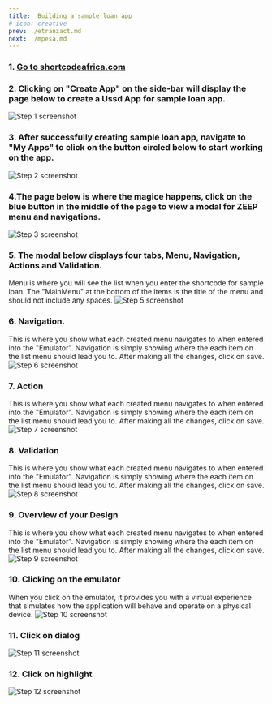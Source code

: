 ```yaml
---
title:  Building a sample loan app
# icon: creative
prev: ./etranzact.md
next: ./mpesa.md
---
```


### 1. [Go to shortcodeafrica.com](https://shortcodeafrica.com/app-list)


### 2. Clicking on "Create App" on the side-bar will display the page below to create a Ussd App for sample loan app.

![Step 1 screenshot](/assets/images/accessloan/just.png)


### 3. After successfully creating sample loan app, navigate to "My Apps" to click on the button circled below to start working on the app.
![Step 2 screenshot](/assets/images/accessloan/just1.png)


### 4.The page below is where the magice happens, click on the blue button in the middle of the page to view a modal for ZEEP menu and navigations.
![Step 3 screenshot](/assets/images/accessloan/just2.png)


### 5. The modal below displays four tabs, Menu, Navigation, Actions and Validation.

Menu is where you will see the list when you enter the shortcode for sample loan. The "MainMenu" at the bottom of the items is the title of the menu and should not include any spaces.
![Step 5 screenshot](/assets/images/accessloan/just3.png)


### 6. Navigation.

This is where you show what each created menu navigates to when entered into the "Emulator". Navigation is simply showing where the each item on the list menu should lead you to. After making all the changes, click on save.
![Step 6 screenshot](/assets/images/accessloan/just4.png)

### 7. Action
This is where you show what each created menu navigates to when entered into the "Emulator". Navigation is simply showing where the each item on the list menu should lead you to. After making all the changes, click on save.
![Step 7 screenshot](/assets/images/accessloan/just5.png)


### 8. Validation
This is where you show what each created menu navigates to when entered into the "Emulator". Navigation is simply showing where the each item on the list menu should lead you to. After making all the changes, click on save.
![Step 8 screenshot](/assets/images/accessloan/just6.png)


### 9. Overview of your Design
This is where you show what each created menu navigates to when entered into the "Emulator". Navigation is simply showing where the each item on the list menu should lead you to. After making all the changes, click on save.
![Step 9 screenshot](/assets/images/accessloan/just7.png)


### 10. Clicking on the emulator
When you click on the emulator, it provides you with a virtual experience that simulates how the application will behave and operate on a physical device.
![Step 10 screenshot](/assets/images/accessloan/loan.png)

### 11. Click on dialog
![Step 11 screenshot](/assets/images/accessloan/loan1.png)


### 12. Click on highlight
![Step 12 screenshot](/assets/images/accessloan/loan2.png)
